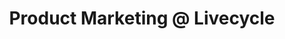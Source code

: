 ---
draft: false
name: "Zevi Reinitz"
title: "Product Marketing @ Livecycle"
socialUrl: "https://twitter.com/ZeviReinitz"
companyUrl: "https://www.livecycle.io/"
quote: "More value than almost any other Slack community."
avatar: {
    src: "content/team/avatars/zevi.jpg",
    alt: "Zevi"
}
publishDate: "2022-11-09 15:39"
---